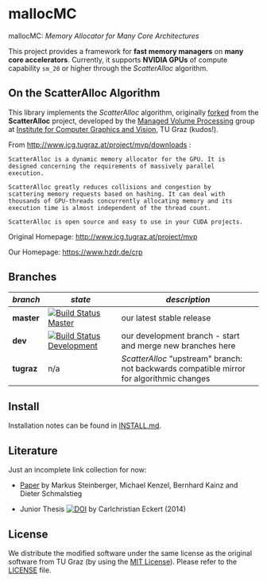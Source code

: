 mallocMC
=============

mallocMC: *Memory Allocator for Many Core Architectures*

This project provides a framework for **fast memory managers** on **many core
accelerators**. Currently, it supports **NVIDIA GPUs** of compute capability
`sm_20` or higher through the *ScatterAlloc* algorithm.


On the ScatterAlloc Algorithm
-----------------------------

This library implements the *ScatterAlloc* algorithm, originally
[forked](https://en.wikipedia.org/wiki/Fork_%28software_development%29)
from the **ScatterAlloc** project, developed by the
[Managed Volume Processing](http://www.icg.tugraz.at/project/mvp)
group at [Institute for Computer Graphics and Vision](http://www.icg.tugraz.at),
TU Graz (kudos!).

From http://www.icg.tugraz.at/project/mvp/downloads :
```quote
ScatterAlloc is a dynamic memory allocator for the GPU. It is
designed concerning the requirements of massively parallel
execution.

ScatterAlloc greatly reduces collisions and congestion by
scattering memory requests based on hashing. It can deal with
thousands of GPU-threads concurrently allocating memory and its
execution time is almost independent of the thread count.

ScatterAlloc is open source and easy to use in your CUDA projects.
```

Original Homepage: http://www.icg.tugraz.at/project/mvp

Our Homepage: https://www.hzdr.de/crp


Branches
--------

| *branch*    | *state* | *description*           |
| ----------- | ------- | ----------------------- |
| **master**  | [![Build Status Master](https://travis-ci.org/ComputationalRadiationPhysics/mallocMC.png?branch=master)](https://travis-ci.org/ComputationalRadiationPhysics/mallocMC "master") | our latest stable release |
| **dev**     | [![Build Status Development](https://travis-ci.org/ComputationalRadiationPhysics/mallocMC.png?branch=dev)](https://travis-ci.org/ComputationalRadiationPhysics/mallocMC "dev") | our development branch - start and merge new branches here |
| **tugraz**  | n/a | *ScatterAlloc* "upstream" branch: not backwards compatible mirror for algorithmic changes |


Install
-------

Installation notes can be found in [INSTALL.md](INSTALL.md).


Literature
----------

Just an incomplete link collection for now:

- [Paper](http://www.icg.tugraz.at/Members/steinber/scatteralloc-1) by
  Markus Steinberger, Michael Kenzel, Bernhard Kainz and Dieter Schmalstieg

- Junior Thesis [![DOI](https://zenodo.org/badge/doi/10.5281/zenodo.34461.svg)](http://dx.doi.org/10.5281/zenodo.34461) by
  Carlchristian Eckert (2014)


License
-------

We distribute the modified software under the same license as the
original software from TU Graz (by using the
[MIT License](https://en.wikipedia.org/wiki/MIT_License)).
Please refer to the [LICENSE](LICENSE) file.
